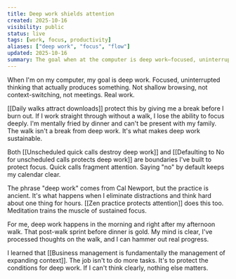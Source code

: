```yaml
---
title: Deep work shields attention
created: 2025-10-16
visibility: public
status: live
tags: [work, focus, productivity]
aliases: ["deep work", "focus", "flow"]
updated: 2025-10-16
summary: The goal when at the computer is deep work—focused, uninterrupted thinking that produces real output. Everything else threatens it.
---
```


When I'm on my computer, my goal is deep work. Focused, uninterrupted thinking that actually produces something. Not shallow browsing, not context-switching, not meetings. Real work.

[[Daily walks attract downloads]] protect this by giving me a break before I burn out. If I work straight through without a walk, I lose the ability to focus deeply. I'm mentally fried by dinner and can't be present with my family. The walk isn't a break from deep work. It's what makes deep work sustainable.

Both [[Unscheduled quick calls destroy deep work]] and [[Defaulting to No for unscheduled calls protects deep work]] are boundaries I've built to protect focus. Quick calls fragment attention. Saying "no" by default keeps my calendar clear.

The phrase "deep work" comes from Cal Newport, but the practice is ancient. It's what happens when I eliminate distractions and think hard about one thing for hours. [[Zen practice protects attention]] does this too. Meditation trains the muscle of sustained focus.

For me, deep work happens in the morning and right after my afternoon walk. That post-walk sprint before dinner is gold. My mind is clear, I've processed thoughts on the walk, and I can hammer out real progress.

I learned that [[Business management is fundamentally the management of expanding context]]. The job isn't to do more tasks. It's to protect the conditions for deep work. If I can't think clearly, nothing else matters.
